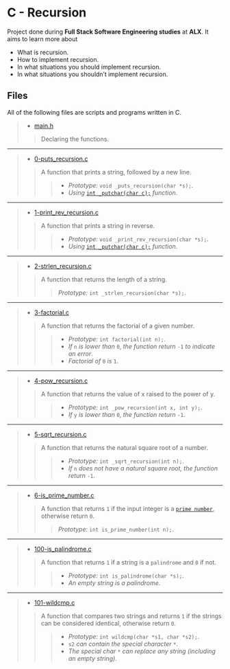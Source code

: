 # C - Recursion

Project done during **Full Stack Software Engineering studies** at **ALX**. It aims to learn more about

* What is recursion.
* How to implement recursion.
* In what situations you should implement recursion.
* In what situations you shouldn’t implement recursion.

## Files

All of the following files are scripts and programs written in C.

> * [main.h](https://github.com/Moh-A-Mahdi/alx-low_level_programming/blob/master/0x08-recursion/main.h)
>
>> Declaring the functions.
------------------

> * [0-puts_recursion.c](https://github.com/Moh-A-Mahdi/alx-low_level_programming/blob/master/0x08-recursion/0-puts_recursion.c)
>
>> A function that prints a string, followed by a new line.
>>>
>>> * _Prototype:_ `void _puts_recursion(char *s);`.
>>> * _Using_ [`int _putchar(char c);`](https://github.com/holbertonschool/_putchar.c/blob/master/_putchar.c) _function_.

------------------

> * [1-print_rev_recursion.c](https://github.com/Moh-A-Mahdi/alx-low_level_programming/blob/master/0x08-recursion/1-print_rev_recursion.c)
>
>> A function that prints a string in reverse.
>>>
>>> * _Prototype:_ `void _print_rev_recursion(char *s);`.
>>> * _Using_ [`int _putchar(char c);`](https://github.com/holbertonschool/_putchar.c/blob/master/_putchar.c) _function_.

------------------

> * [2-strlen_recursion.c](https://github.com/Moh-A-Mahdi/alx-low_level_programming/blob/master/0x08-recursion/2-strlen_recursion.c)
>
>> A function that returns the length of a string.
>>>
>>> _Prototype:_ `int _strlen_recursion(char *s);`.
------------------

> * [3-factorial.c](https://github.com/Moh-A-Mahdi/alx-low_level_programming/blob/master/0x08-recursion/3-factorial.c)
>
>> A function that returns the factorial of a given number.
>>>
>>> * _Prototype:_ `int factorial(int n);`.
>>> * _If_ `n` _is lower than_ `0`, _the function  return_ `-1` _to indicate an error_.
>>> * _Factorial of_ `0` _is_ `1`.

------------------

> * [4-pow_recursion.c](https://github.com/Moh-A-Mahdi/alx-low_level_programming/blob/master/0x08-recursion/4-pow_recursion.c)
>
>> A function that returns the value of x raised to the power of y.
>>>
>>> * _Prototype:_ `int _pow_recursion(int x, int y);`.
>>> * _If_ `y` _is lower than_ `0`, _the function  return_ `-1`.

------------------

> * [5-sqrt_recursion.c](https://github.com/Moh-A-Mahdi/alx-low_level_programming/blob/master/0x08-recursion/5-sqrt_recursion.c)
>
>> A function that returns the natural square root of a number.
>>>
>>> * _Prototype:_ `int _sqrt_recursion(int n);`.
>>> * _If_ `n` _does not have a natural square root, the function return_ `-1`.

------------------

> * [6-is_prime_number.c](https://github.com/Moh-A-Mahdi/alx-low_level_programming/blob/master/0x08-recursion/6-is_prime_number.c)
>
>> A function that returns `1` if the input integer is a [`prime number`](https://en.wikipedia.org/wiki/Prime_number), otherwise return `0`.
>>>
>>> _Prototype:_ `int is_prime_number(int n);`.
------------------

> * [100-is_palindrome.c](https://github.com/Moh-A-Mahdi/alx-low_level_programming/blob/master/0x08-recursion/100-is_palindrome.c)
>
>> A function that returns `1` if a string is a `palindrome` and `0` if not.
>>>
>>> * _Prototype:_ `int is_palindrome(char *s);`.
>>> * _An empty string is a palindrome_.

------------------

> * [101-wildcmp.c](https://github.com/Moh-A-Mahdi/alx-low_level_programming/blob/master/0x08-recursion/101-wildcmp.c)
>
>> A function that compares two strings and returns `1` if the strings can be considered identical, otherwise return `0`.
>>>
>>> * _Prototype:_ `int wildcmp(char *s1, char *s2);`.
>>> * `s2` _can contain the special character_ `*`.
>>> * _The special char_ `*` _can replace any string (including an empty string)_.
